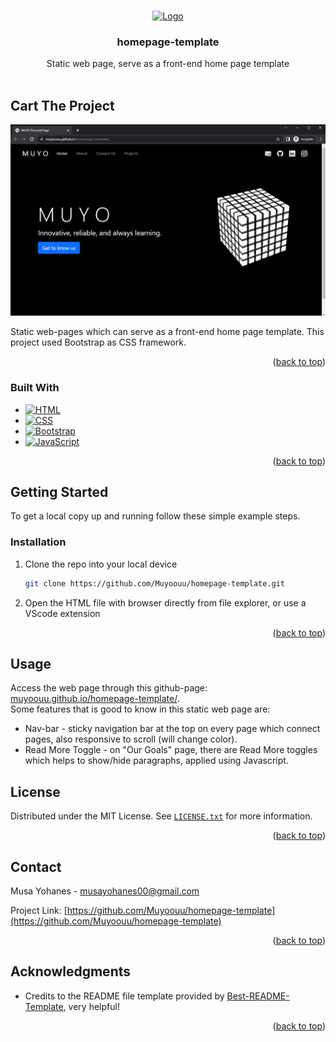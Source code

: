 <a name="readme-top"></a>

<!-- PROJECT SHIELDS -->
<!--
*** I'm using markdown "reference style" links for readability.
*** Reference links are enclosed in brackets [ ] instead of parentheses ( ).
*** See the bottom of this document for the declaration of the reference variables
*** for contributors-url, forks-url, etc. This is an optional, concise syntax you may use.
*** https://www.markdownguide.org/basic-syntax/#reference-style-links
-->


<!-- PROJECT LOGO -->
<br />
<div align="center">
  <a href="https://github.com/Muyoouu/homepage-template">
    <img src="media/favicon.ico" alt="Logo" width="120" height="120">
  </a>

<h3 align="center">homepage-template</h3>

  <p align="center">
    Static web page, serve as a front-end home page template
    <br />
    <br />
</div>


<!-- Cart THE PROJECT -->
## Cart The Project

[![Product Name Screen Shot][product-screenshot]](https://stocksims.pythonanywhere.com/)

Static web-pages which can serve as a front-end home page template. This project used Bootstrap as CSS framework.


<p align="right">(<a href="#readme-top">back to top</a>)</p>


### Built With

* [![HTML][HTML5]][HTML-url]
* [![CSS][CSS3]][CSS-url]
* [![Bootstrap][Bootstrap.com]][Bootstrap-url]
* [![JavaScript][JavaScript.js]][JavaScript-url]

<p align="right">(<a href="#readme-top">back to top</a>)</p>



<!-- GETTING STARTED -->
## Getting Started

To get a local copy up and running follow these simple example steps.

### Installation

1. Clone the repo into your local device
   ```bash
   git clone https://github.com/Muyoouu/homepage-template.git
   ```
2. Open the HTML file with browser directly from file explorer, or use a VScode extension

<p align="right">(<a href="#readme-top">back to top</a>)</p>


<!-- USAGE EXAMPLES -->
## Usage

Access the web page through this github-page: [muyoouu.github.io/homepage-template/](muyoouu.github.io/homepage-template/).  
Some features that is good to know in this static web page are:

* Nav-bar - sticky navigation bar at the top on every page which connect pages, also responsive to scroll (will change color).  
* Read More Toggle - on "Our Goals" page, there are Read More toggles which helps to show/hide paragraphs, applied using Javascript.  

<!-- LICENSE -->
## License

Distributed under the MIT License. See [`LICENSE.txt`](LICENSE.txt) for more information.

<p align="right">(<a href="#readme-top">back to top</a>)</p>


<!-- CONTACT -->
## Contact

Musa Yohanes - musayohanes00@gmail.com

Project Link: [https://github.com/Muyoouu/homepage-template](https://github.com/Muyoouu/homepage-template)

<p align="right">(<a href="#readme-top">back to top</a>)</p>



<!-- ACKNOWLEDGMENTS -->
## Acknowledgments

* Credits to the README file template provided by [Best-README-Template](https://github.com/othneildrew/Best-README-Template), very helpful!

<p align="right">(<a href="#readme-top">back to top</a>)</p>


<!-- MARKDOWN LINKS & IMAGES -->
<!-- https://www.markdownguide.org/basic-syntax/#reference-style-links -->
[product-screenshot]: media/Screenshot_Main_Page.png
[HTML5]: https://img.shields.io/badge/html5-%23E34F26.svg?style=for-the-badge&logo=html5&logoColor=white
[HTML-url]: https://developer.mozilla.org/en-US/docs/Glossary/HTML5
[CSS3]: https://img.shields.io/badge/css3-%231572B6.svg?style=for-the-badge&logo=css3&logoColor=white
[CSS-url]: https://developer.mozilla.org/en-US/docs/Web/CSS
[Bootstrap.com]: https://img.shields.io/badge/Bootstrap-563D7C?style=for-the-badge&logo=bootstrap&logoColor=white
[Bootstrap-url]: https://getbootstrap.com
[JavaScript.js]: https://img.shields.io/badge/javascript-%23323330.svg?style=for-the-badge&logo=javascript&logoColor=%23F7DF1E
[JavaScript-url]: https://developer.mozilla.org/en-US/docs/Web/JavaScript